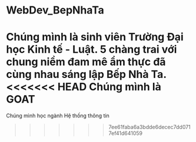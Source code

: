 # WebDev_BepNhaTa

Chúng mình là sinh viên Trường Đại học Kinh tế - Luật. 5 chàng trai với chung niềm đam mê ẩm thực đã cùng nhau sáng lập Bếp Nhà Ta.
<<<<<<< HEAD
Chúng mình là GOAT
=======
Chúng mình học ngành Hệ thống thông tin

> > > > > > > 7ee61faba6a3bdde6decec7dd0717ef41d641059
